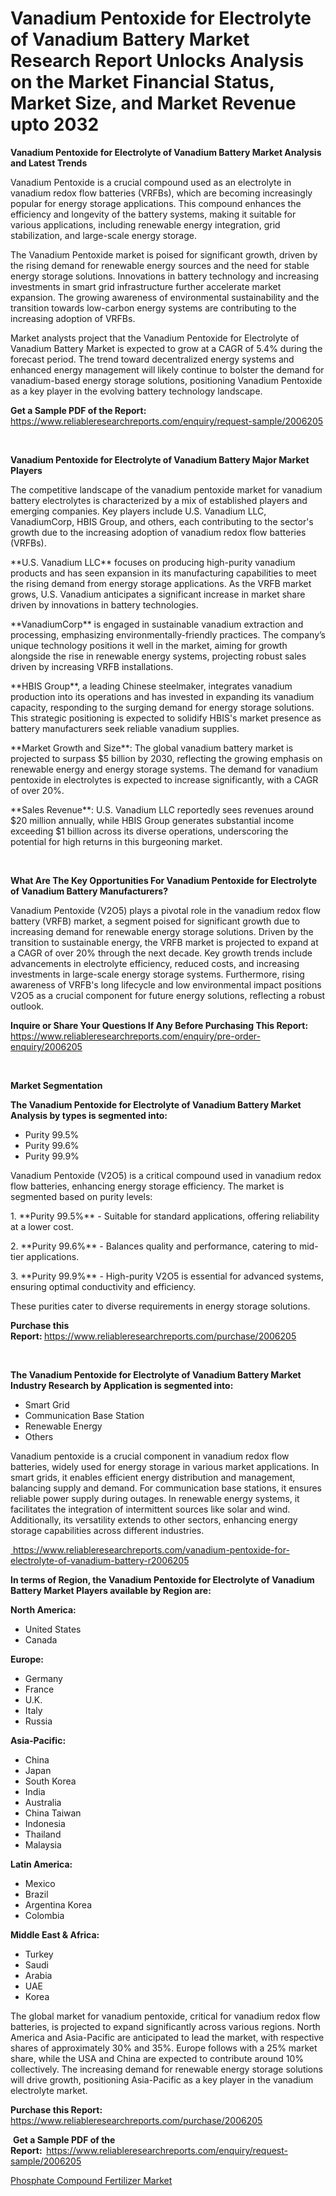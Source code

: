 <p><h1>Vanadium Pentoxide for Electrolyte of Vanadium Battery Market Research Report Unlocks Analysis on the Market Financial Status, Market Size, and Market Revenue upto 2032</h1></p><p><strong>Vanadium Pentoxide for Electrolyte of Vanadium Battery Market Analysis and Latest Trends</strong></p>
<p><p>Vanadium Pentoxide is a crucial compound used as an electrolyte in vanadium redox flow batteries (VRFBs), which are becoming increasingly popular for energy storage applications. This compound enhances the efficiency and longevity of the battery systems, making it suitable for various applications, including renewable energy integration, grid stabilization, and large-scale energy storage.</p><p>The Vanadium Pentoxide market is poised for significant growth, driven by the rising demand for renewable energy sources and the need for stable energy storage solutions. Innovations in battery technology and increasing investments in smart grid infrastructure further accelerate market expansion. The growing awareness of environmental sustainability and the transition towards low-carbon energy systems are contributing to the increasing adoption of VRFBs.</p><p>Market analysts project that the Vanadium Pentoxide for Electrolyte of Vanadium Battery Market is expected to grow at a CAGR of 5.4% during the forecast period. The trend toward decentralized energy systems and enhanced energy management will likely continue to bolster the demand for vanadium-based energy storage solutions, positioning Vanadium Pentoxide as a key player in the evolving battery technology landscape.</p></p>
<p><strong>Get a Sample PDF of the Report:&nbsp;</strong> <a href="https://www.reliableresearchreports.com/enquiry/request-sample/2006205?utm_campaign=2714&utm_medium=2&utm_source=Github&utm_content=ia&utm_term=03042025&utm_id=vanadium-pentoxide-for-electrolyte-of-vanadium-battery">https://www.reliableresearchreports.com/enquiry/request-sample/2006205</a></p>
<p>&nbsp;</p>
<p><strong>Vanadium Pentoxide for Electrolyte of Vanadium Battery Major Market Players</strong></p>
<p><p>The competitive landscape of the vanadium pentoxide market for vanadium battery electrolytes is characterized by a mix of established players and emerging companies. Key players include U.S. Vanadium LLC, VanadiumCorp, HBIS Group, and others, each contributing to the sector's growth due to the increasing adoption of vanadium redox flow batteries (VRFBs).</p><p>**U.S. Vanadium LLC** focuses on producing high-purity vanadium products and has seen expansion in its manufacturing capabilities to meet the rising demand from energy storage applications. As the VRFB market grows, U.S. Vanadium anticipates a significant increase in market share driven by innovations in battery technologies.</p><p>**VanadiumCorp** is engaged in sustainable vanadium extraction and processing, emphasizing environmentally-friendly practices. The company’s unique technology positions it well in the market, aiming for growth alongside the rise in renewable energy systems, projecting robust sales driven by increasing VRFB installations.</p><p>**HBIS Group**, a leading Chinese steelmaker, integrates vanadium production into its operations and has invested in expanding its vanadium capacity, responding to the surging demand for energy storage solutions. This strategic positioning is expected to solidify HBIS's market presence as battery manufacturers seek reliable vanadium supplies.</p><p>**Market Growth and Size**: The global vanadium battery market is projected to surpass $5 billion by 2030, reflecting the growing emphasis on renewable energy and energy storage systems. The demand for vanadium pentoxide in electrolytes is expected to increase significantly, with a CAGR of over 20%.</p><p>**Sales Revenue**: U.S. Vanadium LLC reportedly sees revenues around $20 million annually, while HBIS Group generates substantial income exceeding $1 billion across its diverse operations, underscoring the potential for high returns in this burgeoning market.</p></p>
<p>&nbsp;</p>
<p><strong>What Are The Key Opportunities For Vanadium Pentoxide for Electrolyte of Vanadium Battery Manufacturers?</strong></p>
<p><p>Vanadium Pentoxide (V2O5) plays a pivotal role in the vanadium redox flow battery (VRFB) market, a segment poised for significant growth due to increasing demand for renewable energy storage solutions. Driven by the transition to sustainable energy, the VRFB market is projected to expand at a CAGR of over 20% through the next decade. Key growth trends include advancements in electrolyte efficiency, reduced costs, and increasing investments in large-scale energy storage systems. Furthermore, rising awareness of VRFB's long lifecycle and low environmental impact positions V2O5 as a crucial component for future energy solutions, reflecting a robust outlook.</p></p>
<p><strong>Inquire or Share Your Questions If Any Before Purchasing This Report:</strong> <a href="https://www.reliableresearchreports.com/enquiry/pre-order-enquiry/2006205?utm_campaign=2714&utm_medium=2&utm_source=Github&utm_content=ia&utm_term=03042025&utm_id=vanadium-pentoxide-for-electrolyte-of-vanadium-battery">https://www.reliableresearchreports.com/enquiry/pre-order-enquiry/2006205</a></p>
<p>&nbsp;</p>
<p><strong>Market Segmentation</strong></p>
<p><strong>The Vanadium Pentoxide for Electrolyte of Vanadium Battery Market Analysis by types is segmented into:</strong></p>
<p><ul><li>Purity 99.5%</li><li>Purity 99.6%</li><li>Purity 99.9%</li></ul></p>
<p><p>Vanadium Pentoxide (V2O5) is a critical compound used in vanadium redox flow batteries, enhancing energy storage efficiency. The market is segmented based on purity levels: </p><p>1. **Purity 99.5%** - Suitable for standard applications, offering reliability at a lower cost.</p><p>2. **Purity 99.6%** - Balances quality and performance, catering to mid-tier applications.</p><p>3. **Purity 99.9%** - High-purity V2O5 is essential for advanced systems, ensuring optimal conductivity and efficiency. </p><p>These purities cater to diverse requirements in energy storage solutions.</p></p>
<p><strong>Purchase this Report:&nbsp;</strong><a href="https://www.reliableresearchreports.com/purchase/2006205?utm_campaign=2714&utm_medium=2&utm_source=Github&utm_content=ia&utm_term=03042025&utm_id=vanadium-pentoxide-for-electrolyte-of-vanadium-battery">https://www.reliableresearchreports.com/purchase/2006205</a></p>
<p>&nbsp;</p>
<p><strong>The Vanadium Pentoxide for Electrolyte of Vanadium Battery Market Industry Research by Application is segmented into:</strong></p>
<p><ul><li>Smart Grid</li><li>Communication Base Station</li><li>Renewable Energy</li><li>Others</li></ul></p>
<p><p>Vanadium pentoxide is a crucial component in vanadium redox flow batteries, widely used for energy storage in various market applications. In smart grids, it enables efficient energy distribution and management, balancing supply and demand. For communication base stations, it ensures reliable power supply during outages. In renewable energy systems, it facilitates the integration of intermittent sources like solar and wind. Additionally, its versatility extends to other sectors, enhancing energy storage capabilities across different industries.</p></p>
<p><a href="https://www.reliableresearchreports.com/vanadium-pentoxide-for-electrolyte-of-vanadium-battery-r2006205?utm_campaign=2714&utm_medium=2&utm_source=Github&utm_content=ia&utm_term=03042025&utm_id=vanadium-pentoxide-for-electrolyte-of-vanadium-battery">&nbsp;https://www.reliableresearchreports.com/vanadium-pentoxide-for-electrolyte-of-vanadium-battery-r2006205</a></p>
<p><strong>In terms of Region, the Vanadium Pentoxide for Electrolyte of Vanadium Battery Market Players available by Region are:</strong></p>
<p>
    <p> <strong> North America: </strong>
        <ul>
            <li>United States</li>
            <li>Canada</li>
        </ul>
        </p> 
    <p> <strong> Europe: </strong>
        <ul>
            <li>Germany</li>
            <li>France</li>
            <li>U.K.</li>
            <li>Italy</li>
            <li>Russia</li>
        </ul>
        </p> 
    <p> <strong> Asia-Pacific: </strong>
        <ul>
            <li>China</li>
            <li>Japan</li>
            <li>South Korea</li>
            <li>India</li>
            <li>Australia</li>
            <li>China Taiwan</li>
            <li>Indonesia</li>
            <li>Thailand</li>
            <li>Malaysia</li>
        </ul>
        </p> 
    <p> <strong> Latin America: </strong>
        <ul>
            <li>Mexico</li>
            <li>Brazil</li>
            <li>Argentina Korea</li>
            <li>Colombia</li>
        </ul>
        </p> 
    <p> <strong> Middle East & Africa: </strong>
        <ul>
            <li>Turkey</li>
            <li>Saudi</li>
            <li>Arabia</li>
            <li>UAE</li>
            <li>Korea</li>
        </ul>
    </p>
    </p>
<p><p>The global market for vanadium pentoxide, critical for vanadium redox flow batteries, is projected to expand significantly across various regions. North America and Asia-Pacific are anticipated to lead the market, with respective shares of approximately 30% and 35%. Europe follows with a 25% market share, while the USA and China are expected to contribute around 10% collectively. The increasing demand for renewable energy storage solutions will drive growth, positioning Asia-Pacific as a key player in the vanadium electrolyte market.</p></p>
<p><strong>Purchase this Report: </strong><a href="https://www.reliableresearchreports.com/purchase/2006205?utm_campaign=2714&utm_medium=2&utm_source=Github&utm_content=ia&utm_term=03042025&utm_id=vanadium-pentoxide-for-electrolyte-of-vanadium-battery">https://www.reliableresearchreports.com/purchase/2006205</a></p>
<p>&nbsp;<strong>Get a Sample PDF of the Report:&nbsp;&nbsp;</strong><a href="https://www.reliableresearchreports.com/enquiry/request-sample/2006205?utm_campaign=2714&utm_medium=2&utm_source=Github&utm_content=ia&utm_term=03042025&utm_id=vanadium-pentoxide-for-electrolyte-of-vanadium-battery">https://www.reliableresearchreports.com/enquiry/request-sample/2006205</a></p>
<p><strong></strong></p>
<p><p><a href="https://github.com/nabadeneme/Market-Research-Report-List-1/blob/main/phosphate-compound-fertilizer-market.md?utm_campaign=2714&utm_medium=2&utm_source=Github&utm_content=ia&utm_term=03042025&utm_id=vanadium-pentoxide-for-electrolyte-of-vanadium-battery">Phosphate Compound Fertilizer Market</a></p></p>
